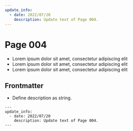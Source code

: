 ```yaml
---
update_info:
  - date: 2022/07/20
    description: Update text of Page 004.
---
```

# Page 004

- Lorem ipsum dolor sit amet, consectetur adipiscing elit
- Lorem ipsum dolor sit amet, consectetur adipiscing elit
- Lorem ipsum dolor sit amet, consectetur adipiscing elit


## Frontmatter

- Define description as string.

```
---
update_info:
  - date: 2022/07/20
    description: Update text of Page 004.
---
```
